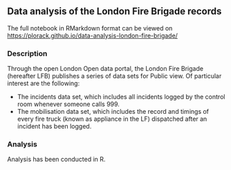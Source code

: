 ## Data analysis of the London Fire Brigade records


The full notebook in RMarkdown format can be viewed on <https://plorack.github.io/data-analysis-london-fire-brigade/>

### Description

Through the open London Open data portal, the London Fire Brigade (hereafter LFB) publishes a series of data sets for Public view. Of particular interest are the following:

* The incidents data set, which includes all incidents logged by the control room whenever someone calls 999.
* The mobilisation data set, which includes the record and timings of every fire truck (known as appliance in the LF) dispatched after an incident has been logged.

### Analysis

Analysis has been conducted in R.
